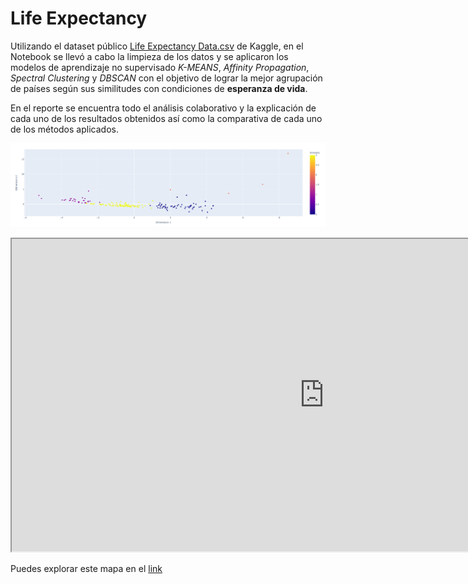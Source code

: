 # Life Expectancy

Utilizando el dataset público [Life Expectancy Data.csv](https://www.kaggle.com/datasets/kumarajarshi/life-expectancy-who) de Kaggle, en el Notebook se llevó a cabo la limpieza de los datos y se aplicaron los modelos de aprendizaje no supervisado *K-MEANS*, *Affinity Propagation*, *Spectral Clustering* y *DBSCAN* con el objetivo de lograr la mejor agrupación de países según sus similitudes con condiciones de **esperanza de vida**.

En el reporte se encuentra todo el análisis colaborativo y la explicación de cada uno de los resultados obtenidos así como la comparativa de cada uno de los métodos aplicados. 

![](/images/Kmeans_g.png)

<iframe src="https://e6lifenosupervisado.netlify.app/" height="500" width="1000"></iframe>

Puedes explorar este mapa en el [link](https://e6lifenosupervisado.netlify.app/)


